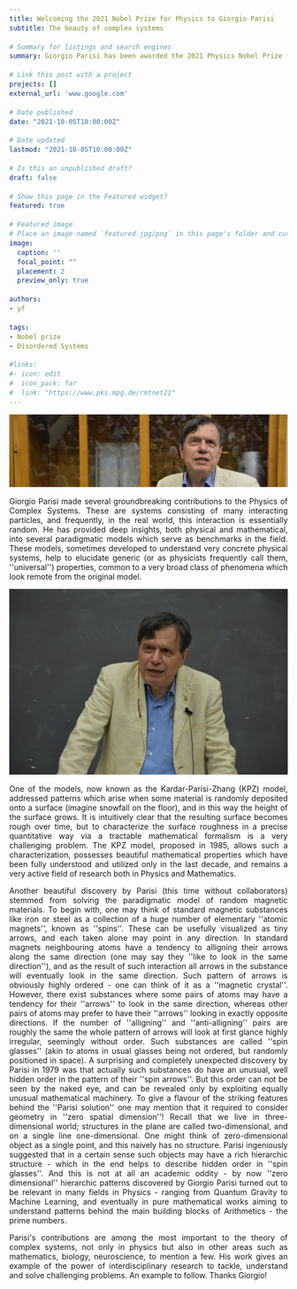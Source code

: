 ```yaml
---
title: Welcoming the 2021 Nobel Prize for Physics to Giorgio Parisi
subtitle: The beauty of complex systems

# Summary for listings and search engines
summary: Giorgio Parisi has been awarded the 2021 Physics Nobel Prize for the discovery of the interplay of disorder and fluctuations in physical systems from atomic to planetary scales.

# Link this post with a project
projects: []
external_url: 'www.google.com'

# Date published
date: "2021-10-05T10:00:00Z"

# Date updated
lastmod: "2021-10-05T10:00:00Z"

# Is this an unpublished draft?
draft: false

# Show this page in the Featured widget?
featured: true

# Featured image
# Place an image named `featured.jpg/png` in this page's folder and customize its options here.
image:
  caption: ''
  focal_point: ""
  placement: 2
  preview_only: true

authors:
- yf

tags:
- Nobel prize
- Disordered Systems

#links:
#- icon: edit
#  icon_pack: far
#  link: "https://www.pks.mpg.de/rmtnet21"
---
```


<div style="text-align: justify">

<img src="featured0.jpg" alt="drawing" style="width:\textwidth;"/>

Giorgio Parisi made several groundbreaking contributions to the Physics of Complex Systems. These are systems consisting of many interacting particles, and frequently, in the real world, this interaction is essentially random. He has provided deep insights, both physical and mathematical, into several paradigmatic models which serve as benchmarks in the field. These models, sometimes developed to understand very concrete physical systems, help to elucidate generic (or as physicists frequently call them, ''universal'') properties, common to a very broad class of phenomena which look remote from the original model.


<img src="featured1.jpg" alt="drawing" style="width:\textwidth;"/>

One of the models, now known as the Kardar-Parisi-Zhang (KPZ) model, addressed patterns which arise when some material is randomly deposited onto a surface (imagine snowfall on the floor), and in this way the height of the surface grows. It is intuitively clear that the resulting surface becomes rough over time, but to characterize the surface roughness in a precise quantitative way via a tractable mathematical formalism is a very challenging problem. The KPZ model, proposed in 1985, allows such a characterization, possesses beautiful mathematical properties which have been fully understood and utilized only in the last decade, and remains a very active field of research both in Physics and Mathematics.

Another beautiful discovery by Parisi (this time without collaborators) stemmed from solving the paradigmatic model of random magnetic materials. To begin with, one may think of standard magnetic substances like iron or steel as a collection of a huge number of elementary ''atomic magnets'', known as ''spins''. These can be usefully visualized as tiny arrows, and each taken alone may point in any direction. In standard magnets neighbouring atoms have a tendency to alligning their arrows along the same direction (one may say they ''like to look in the same direction''), and as the result of such interaction all arrows in the substance will eventually look in the same direction. Such pattern of arrows is obviously highly ordered - one can think of it as a ''magnetic crystal''. However, there exist substances where some pairs of atoms may have a tendency for their ''arrows'' to look in the same direction, whereas other pairs of atoms may prefer to have their ''arrows'' looking in exactly opposite directions. If the number of ''alligning'' and ''anti-alligning'' pairs are roughly the same the whole pattern of arrows will look at first glance highly irregular, seemingly without order. Such substances are called ''spin glasses'' (akin to atoms in usual glasses being not ordered, but randomly positioned in space). A surprising and completely unexpected discovery by Parisi in 1979 was that actually such substances do have an unusual, well hidden order in the pattern of their ''spin arrows''. But this order can not be seen by the naked eye, and can be revealed only by exploiting equally unusual mathematical machinery. To give a flavour of the striking features behind the ''Parisi solution'' one may mention that it required to consider geometry in ''zero spatial dimension''! Recall that we live in three-dimensional world; structures in the plane are called two-dimensional, and on a single line one-dimensional. One might think of zero-dimensional object as a single point, and this naively has no structure. Parisi ingeniously suggested that in a certain sense such objects may have a rich hierarchic structure - which in the end helps to describe hidden order in ''spin glasses''. And this is not at all an academic oddity - by now ''zero dimensional'' hierarchic patterns discovered by Giorgio Parisi turned out to be relevant in many fields in Physics - ranging from Quantum Gravity to Machine Learning, and eventually in pure mathematical works aiming to understand patterns behind the main building blocks of Arithmetics - the prime numbers.

Parisi's contributions are among the most important to the theory of complex systems, not only in physics but also in other areas such as mathematics, biology, neuroscience, to mention a few. His work gives an example of the power of interdisciplinary research to tackle, understand and solve challenging problems. An example to follow. Thanks Giorgio!

</div>
